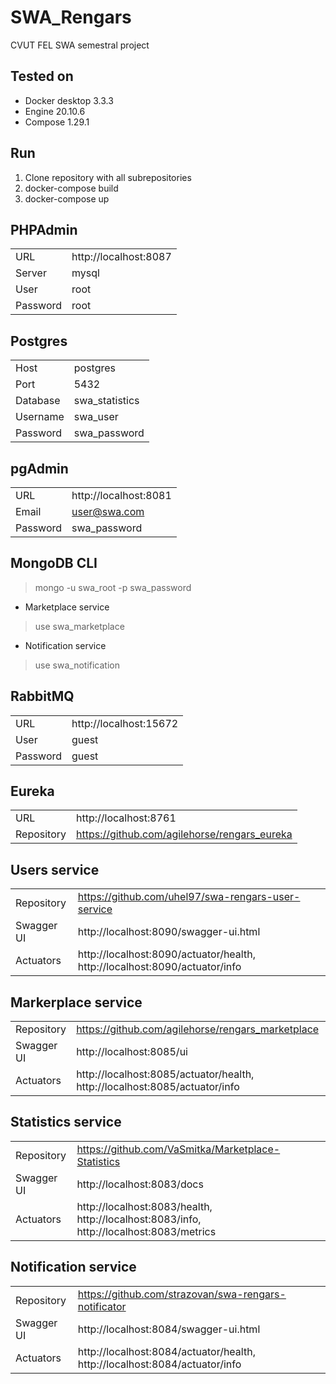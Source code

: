 # SWA_Rengars
CVUT FEL SWA semestral project

## Tested on
* Docker desktop 3.3.3
* Engine 20.10.6
* Compose 1.29.1

## Run
1. Clone repository with all subrepositories
1. docker-compose build
1. docker-compose up

## PHPAdmin
| | |
|-|-|
|URL | http://localhost:8087 |
|Server | mysql |
|User | root |
|Password | root |

## Postgres
| | |
|-|-|
| Host | postgres |
| Port | 5432 |
| Database | swa_statistics |
| Username | swa_user |
| Password | swa_password |

## pgAdmin
| | |
|-|-|
| URL | http://localhost:8081 |
| Email | user@swa.com |
| Password | swa_password |

## MongoDB CLI
> mongo -u swa_root -p swa_password
*  Marketplace service
> use swa_marketplace
* Notification service
> use swa_notification

## RabbitMQ
| | |
|-|-|
| URL | http://localhost:15672 |
| User | guest |
| Password | guest |

## Eureka
| | |
|-|-|
| URL | http://localhost:8761 |
| Repository | https://github.com/agilehorse/rengars_eureka |

## Users service
| | |
|-|-|
| Repository | https://github.com/uhel97/swa-rengars-user-service |
| Swagger UI | http://localhost:8090/swagger-ui.html |
| Actuators | http://localhost:8090/actuator/health, http://localhost:8090/actuator/info |

## Markerplace service
| | |
|-|-|
| Repository | https://github.com/agilehorse/rengars_marketplace |
| Swagger UI | http://localhost:8085/ui |
| Actuators |  http://localhost:8085/actuator/health, http://localhost:8085/actuator/info |

## Statistics service
| | |
|-|-|
| Repository | https://github.com/VaSmitka/Marketplace-Statistics |
| Swagger UI | http://localhost:8083/docs |
| Actuators | http://localhost:8083/health, http://localhost:8083/info, http://localhost:8083/metrics |

## Notification service
| | |
|-|-|
| Repository | https://github.com/strazovan/swa-rengars-notificator |
| Swagger UI | http://localhost:8084/swagger-ui.html |
| Actuators | http://localhost:8084/actuator/health, http://localhost:8084/actuator/info |
